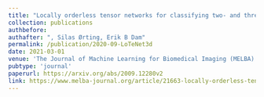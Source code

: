 ```yaml
---
title: "Locally orderless tensor networks for classifying two- and three-dimensional medical images"
collection: publications
authbefore:
authafter: ", Silas Ørting, Erik B Dam"
permalink: /publication/2020-09-LoTeNet3d
date: 2021-03-01
venue: 'The Journal of Machine Learning for Biomedical Imaging (MELBA)'
pubtype: 'journal'
paperurl: https://arxiv.org/abs/2009.12280v2
link: https://www.melba-journal.org/article/21663-locally-orderless-tensor-networks-for-classifying-two-and-three-dimensional-medical-images
---
```


